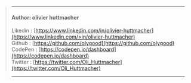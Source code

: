 > ***
>#### Author: olivier huttmacher  
> Likedin : [https://www.linkedin.com/in/olivier-huttmacher](https://www.linkedin.com/>in/olivier-huttmacher)  
> Github : [https://github.com/olygood](https://github.com/olygood)  
> CodePen : [https://codepen.io/dashboard](https://codepen.io/dashboard)  
> Twitter : [https://twitter.com/Oli_Huttmacher](https://twitter.com/Oli_Huttmacher)   

> *** 

